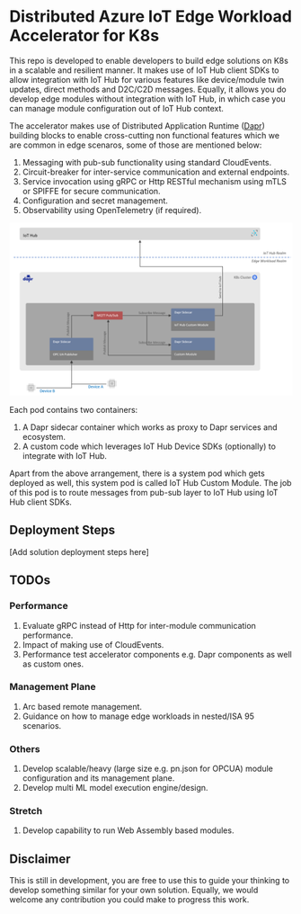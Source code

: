 # Distributed Azure IoT Edge Workload Accelerator for K8s

This repo is developed to enable developers to build edge solutions on K8s in a scalable and resilient manner. It makes use of IoT Hub client SDKs to allow integration with IoT Hub for various features like device/module twin updates, direct methods and D2C/C2D messages. Equally, it allows you do develop edge modules without integration with IoT Hub, in which case you can manage module configuration out of IoT Hub context.

The accelerator makes use of Distributed Application Runtime ([Dapr](https://dapr.io/)) building blocks to enable cross-cutting non functional features which we are common in edge scenaros, some of those are mentioned below:

1. Messaging with pub-sub functionality using standard CloudEvents.
2. Circuit-breaker for inter-service communication and external endpoints.
3. Service invocation using gRPC or Http RESTful mechanism using mTLS or SPIFFE for secure communication.
4. Configuration and secret management.
5. Observability using OpenTelemetry (if required).

![alt text](architecture/hld.png "Edge on K8s")

Each pod contains two containers:

1. A Dapr sidecar container which works as proxy to Dapr services and ecosystem.
2. A custom code which leverages IoT Hub Device SDKs (optionally) to integrate with IoT Hub.

Apart from the above arrangement, there is a system pod which gets deployed as well, this system pod is called IoT Hub Custom Module. The job of this pod is to route messages from pub-sub layer to IoT Hub using IoT Hub client SDKs.

## Deployment Steps

[Add solution deployment steps here]

## TODOs

### Performance

1. Evaluate gRPC instead of Http for inter-module communication performance.
2. Impact of making use of CloudEvents.
3. Performance test accelerator components e.g. Dapr components as well as custom ones.

### Management Plane

1. Arc based remote management.
2. Guidance on how to manage edge workloads in nested/ISA 95 scenarios.

### Others

1. Develop scalable/heavy (large size e.g. pn.json for OPCUA) module configuration and its management plane.
2. Develop multi ML model execution engine/design.

### Stretch

1. Develop capability to run Web Assembly based modules.

## Disclaimer

This is still in development, you are free to use this to guide your thinking to develop something similar for your own solution. Equally, we would welcome any contribution you could make to progress this work.